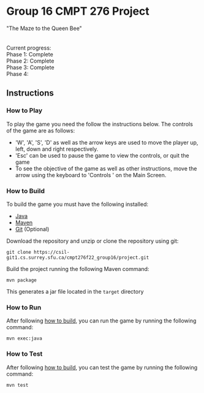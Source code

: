 # Group 16 CMPT 276 Project

"The Maze to the Queen Bee" <br>
<br>
<br>
Current progress: <br>
Phase 1: Complete <br>
Phase 2: Complete <br>
Phase 3: Complete <br>
Phase 4:  <br>

## Instructions

### How to Play

To play the game you need the follow the instructions below. The controls of the game are as follows:

- 'W', 'A', 'S', 'D' as well as the arrow keys are used to move the player up, left, down and right respectively.
- 'Esc' can be used to pause the game to view the controls, or quit the game
- To see the objective of the game as well as other instructions, move the arrow using the keyboard to 'Controls ' on the Main Screen.

### How to Build

To build the game you must have the following installed:

- [Java](https://www.java.com/en/)
- [Maven](https://maven.apache.org/) 
- [Git](https://git-scm.com/) (Optional)

Download the repository and unzip or clone the repository using git:

`git clone https://csil-git1.cs.surrey.sfu.ca/cmpt276f22_group16/project.git`

Build the project running the following Maven command:

`mvn package`

This generates a jar file located in the `target` directory

### How to Run

After following [how to build](#how-to-build), you can run the game by running the following command:

`mvn exec:java`

### How to Test

After following [how to build](#how-to-build), you can test the game by running
the following command:

`mvn test`
